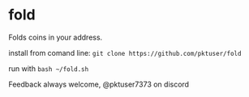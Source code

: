 # fold
Folds coins in your address. 


install from comand line:
`git clone https://github.com/pktuser/fold`

run with `bash ~/fold.sh`

Feedback always welcome, @pktuser7373 on discord
